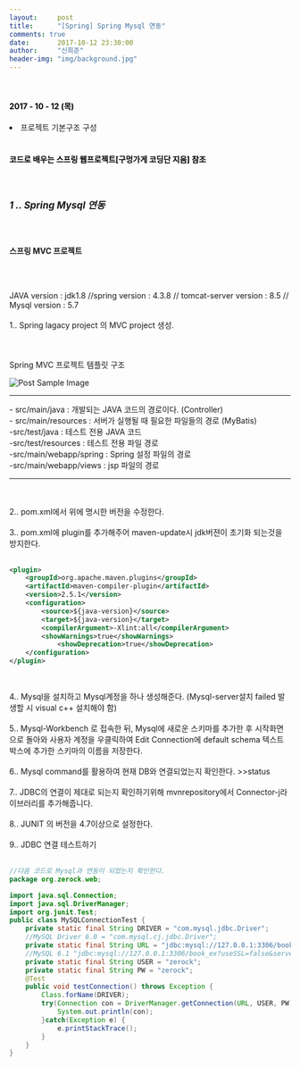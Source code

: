 ```yaml
---
layout:     post
title:      "[Spring] Spring Mysql 연동"
comments: true
date:       2017-10-12 23:30:00
author:     "신희준"
header-img: "img/background.jpg"
---
```


<head>
 <meta property="og:type" content="website">
 <meta property="og:title" content="스프링 (Spring) MySQL 연동해서 JDBC 사용하기">
 <meta property="og:description" content="스프링 (Spring) MySQL 연동해서 JDBC 사용하기">
 <meta property="og:url" content="http://shj7242.github.io/2017/10/12/Spring7/">

 <meta name="twitter:card" content="summary">
  <meta name="twitter:title" content="스프링 (Spring) MySQL 연동해서 JDBC 사용하기">
  <meta name="twitter:description" content="스프링 (Spring) MySQL 연동해서 JDBC 사용하기">
  <meta name="FACEBOOK:domain" content="http://shj7242.github.io/2017/10/12/Spring7/">
  <meta name="facebook:card" content="summary">
   <meta name="facebook:title" content="스프링 (Spring) MySQL 연동해서 JDBC 사용하기">
   <meta name="facebook:description" content="스프링 (Spring) MySQL 연동해서 JDBC 사용하기">
   <meta name="facebook:domain" content="http://shj7242.github.io/2017/10/12/Spring7/">


 </head>

<br>
<H4 style ="font-weight:bold; color : black">2017 - 10 - 12 (목)</H4>
<li>프로젝트 기본구조 구성</li>

<br>
<H4 style ="font-weight:bold; color:black;">코드로 배우는 스프링 웹프로젝트[구멍가게 코딩단 지음] 참조</H4>
<br>

<h5 style = "font-size: 17px; font-weight : bold;">1 .. Spring Mysql 연동</h5>

<br>
<p><b>스프링 MVC 프로젝트</b></p>
<br><br>
<p style="font-size:14px;">JAVA version : jdk1.8 //spring version : 4.3.8 // tomcat-server version : 8.5 // Mysql version : 5.7 <br><br>
1.. Spring lagacy project 의 MVC project 생성. <br><br>
<br><br>
Spring MVC 프로젝트 템플릿 구조
</p>

<img src="{{ site.baseurl }}/img/spst.JPG" alt="Post Sample Image">


<p style="font-size:14px;">
<hr>
- src/main/java : 개발되는 JAVA 코드의 경로이다. (Controller) <br>
- src/main/resources : 서버가 실행될 때 필요한 파일들의 경로 (MyBatis)
<br>
-src/test/java : 테스트 전용 JAVA 코드
<br>
-src/test/resources : 테스트 전용 파일 경로
<br>
-src/main/webapp/spring : Spring 설정 파일의 경로 <br>
-src/main/webapp/views : jsp 파일의 경로
<hr>



<br><br>
2.. pom.xml에서 위에 명시한 버전을 수정한다. <br><br>
3.. pom.xml에 plugin를 추가해주어 maven-update시 jdk버젼이 초기화 되는것을 방지한다.<br><br>
</p>

~~~xml
<plugin>
    <groupId>org.apache.maven.plugins</groupId>
  	<artifactId>maven-compiler-plugin</artifactId>
    <version>2.5.1</version>
    <configuration>
        <source>${java-version}</source>
        <target>${java-version}</target>
        <compilerArgument>-Xlint:all</compilerArgument>
        <showWarnings>true</showWarnings>
    		<showDeprecation>true</showDeprecation>
    </configuration>
</plugin>
~~~

<br>
<p style="font-size:14px;">
4.. Mysql을 설치하고 Mysql계정을 하나 생성해준다. (Mysql-server설치 failed 발생할 시 visual c++ 설치해야 함)
<br><br>
5.. Mysql-Workbench 로 접속한 뒤, Mysql에 새로운 스키마를 추가한 후 시작화면으로 돌아와 사용자 계정을 우클릭하여 Edit Connection에 default schema 텍스트박스에 추가한 스키마의 이름을 저장한다.<br><br>
6.. Mysql command를 활용하여 현재 DB와 연결되었는지 확인한다. >>status<br><br>
7.. JDBC의 연결이 제대로 되는지 확인하기위해 mvnrepository에서 Connector-j라이브러리를 추가해줍니다.<br><br>
8.. JUNIT 의 버전을 4.7이상으로 설정한다.<br><br>
9.. JDBC 연결 테스트하기<br><br>
</p>


~~~Java
//다음 코드로 Mysql과 연동이 되었는지 확인한다.
package org.zerock.web;

import java.sql.Connection;
import java.sql.DriverManager;
import org.junit.Test;
public class MySQLConnectionTest {
	private static final String DRIVER = "com.mysql.jdbc.Driver";
	//MySQL Driver 6.0 = "com.mysql.cj.jdbc.Driver";
	private static final String URL = "jdbc:mysql://127.0.0.1:3306/book_ex?useSSL=false";
	//MySQL 6.1 "jdbc:mysql://127.0.0.1:3306/book_ex?useSSL=false&serverTimezone=Asia/Seoul";
	private static final String USER = "zerock";
	private static final String PW = "zerock";
	@Test
	public void testConnection() throws Exception {
		Class.forName(DRIVER);
		try(Connection con = DriverManager.getConnection(URL, USER, PW)){
			System.out.println(con);
		}catch(Exception e) {
			e.printStackTrace();
		}
	}
}
~~~
